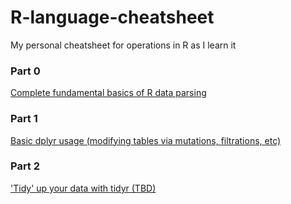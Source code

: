 # R-language-cheatsheet
My personal cheatsheet for operations in R as I learn it

### Part 0

[Complete fundamental basics of R data parsing](https://github.com/enragednuke/R-language-cheatsheet/blob/master/part-0.md)

### Part 1

[Basic dplyr usage (modifying tables via mutations, filtrations, etc)](https://github.com/enragednuke/R-language-cheatsheet/blob/master/part-1.md)

### Part 2

['Tidy' up your data with tidyr (TBD)](#)
